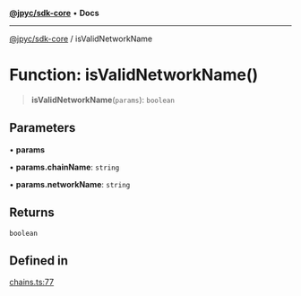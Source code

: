 [**@jpyc/sdk-core**](../README.md) • **Docs**

---

[@jpyc/sdk-core](../globals.md) / isValidNetworkName

# Function: isValidNetworkName()

> **isValidNetworkName**(`params`): `boolean`

## Parameters

• **params**

• **params.chainName**: `string`

• **params.networkName**: `string`

## Returns

`boolean`

## Defined in

[chains.ts:77](https://github.com/jcam1/sdks/blob/a6882d6a2b528459c830af1311237229340f738f/packages/core/src/chains.ts#L77)
